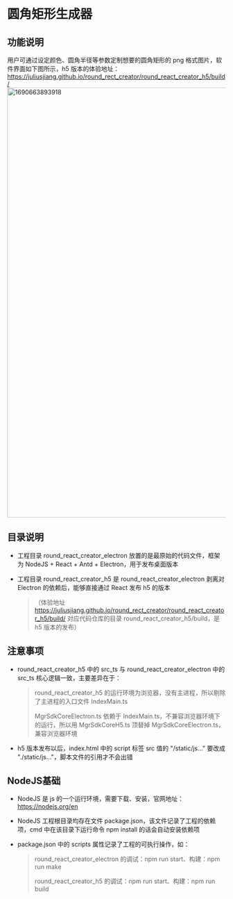 # 圆角矩形生成器

## 功能说明

用户可通过设定颜色、圆角半径等参数定制想要的圆角矩形的 png 格式图片，软件界面如下图所示，h5 版本的体验地址：https://juliusjiang.github.io/round_rect_creator/round_react_creator_h5/build/
<img width="990" alt="1690663893918" src="https://github.com/JULIUSJIANG/round_rect_creator/assets/33363444/e0851a35-dc55-450d-94d5-02b2b4b29da3">


## 目录说明
* 工程目录 round_react_creator_electron 放置的是最原始的代码文件，框架为 NodeJS + React + Antd + Electron，用于发布桌面版本
* 工程目录 round_react_creator_h5 是 round_react_creator_electron 剥离对 Electron 的依赖后，能够直接通过 React 发布 h5 的版本
  
  > （体验地址 https://juliusjiang.github.io/round_rect_creator/round_react_creator_h5/build/ 对应代码仓库的目录 round_react_creator_h5/build，是 h5 版本的发布）


## 注意事项
* round_react_creator_h5 中的 src_ts 与 round_react_creator_electron 中的 src_ts 核心逻辑一致，主要差异在于：
  
  > round_react_creator_h5 的运行环境为浏览器，没有主进程，所以剔除了主进程的入口文件 IndexMain.ts
  > 
  > MgrSdkCoreElectron.ts 依赖于 IndexMain.ts，不兼容浏览器环境下的运行，所以用 MgrSdkCoreH5.ts 顶替掉 MgrSdkCoreElectron.ts，兼容浏览器环境
  
* h5 版本发布以后，index.html 中的 script 标签 src 值的 "/static/js..." 要改成 "./static/js..."，脚本文件的引用才不会出错


## NodeJS基础
* NodeJS 是 js 的一个运行环境，需要下载、安装，官网地址：https://nodejs.org/en
* NodeJS 工程根目录均存在文件 package.json，该文件记录了工程的依赖项，cmd 中在该目录下运行命令 npm install 的话会自动安装依赖项
* package.json 中的 scripts 属性记录了工程的可执行操作，如：
  
  > round_react_creator_electron 的调试：npm run start、构建：npm run make
  > 
  > round_react_creator_h5 的调试：npm run start、构建：npm run build
